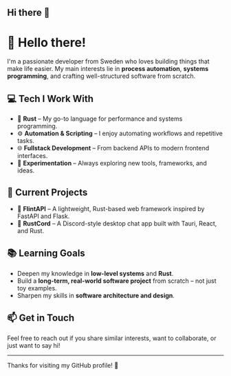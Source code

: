 ## Hi there 👋

# 👋 Hello there!

I'm a passionate developer from Sweden who loves building things that make life easier. My main interests lie in **process automation**, **systems programming**, and crafting well-structured software from scratch.

## 💻 Tech I Work With

- 🦀 **Rust** – My go-to language for performance and systems programming.
- ⚙️ **Automation & Scripting** – I enjoy automating workflows and repetitive tasks.
- 🌐 **Fullstack Development** – From backend APIs to modern frontend interfaces.
- 🧪 **Experimentation** – Always exploring new tools, frameworks, and ideas.

## 🔧 Current Projects

- 🚀 **FlintAPI** – A lightweight, Rust-based web framework inspired by FastAPI and Flask.
- 💬 **RustCord** – A Discord-style desktop chat app built with Tauri, React, and Rust.

## 📚 Learning Goals

- Deepen my knowledge in **low-level systems** and **Rust**.
- Build a **long-term, real-world software project** from scratch – not just toy examples.
- Sharpen my skills in **software architecture and design**.

## 📫 Get in Touch

Feel free to reach out if you share similar interests, want to collaborate, or just want to say hi!

---

Thanks for visiting my GitHub profile! 🚀


<!--
**Wickedviruz/Wickedviruz** is a ✨ _special_ ✨ repository because its `README.md` (this file) appears on your GitHub profile.

Here are some ideas to get you started:

- 🔭 I’m currently working on ...
- 🌱 I’m currently learning ...
- 👯 I’m looking to collaborate on ...
- 🤔 I’m looking for help with ...
- 💬 Ask me about ...
- 📫 How to reach me: ...
- 😄 Pronouns: ...
- ⚡ Fun fact: ...
-->

